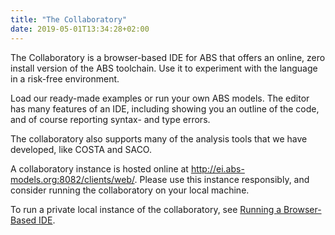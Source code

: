 ```yaml
---
title: "The Collaboratory"
date: 2019-05-01T13:34:28+02:00
---
```


The Collaboratory is a browser-based IDE for ABS that offers an online, zero
install version of the ABS toolchain.  Use it to experiment with the language
in a risk-free environment.

Load our ready-made examples or run your own ABS models. The editor has many
features of an IDE, including showing you an outline of the code, and of
course reporting syntax- and type errors.

The collaboratory also supports many of the analysis tools that we have
developed, like COSTA and SACO.

A collaboratory instance is hosted online at
<http://ei.abs-models.org:8082/clients/web/>.  Please use this instance
responsibly, and consider running the collaboratory on your local machine.

To run a private local instance of the collaboratory, see [Running a Browser-Based IDE](/getting_started/docker/).

